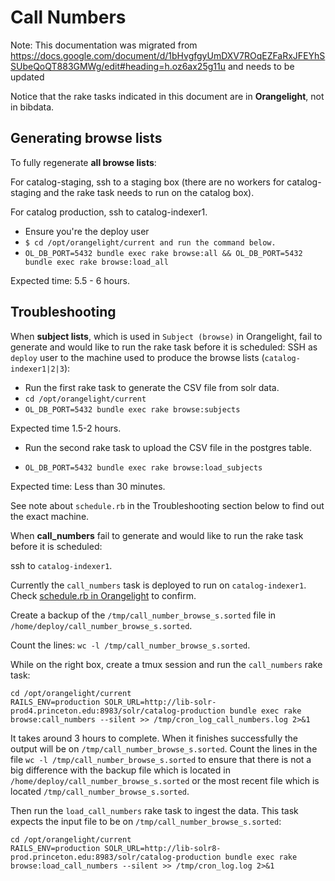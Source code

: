 # Call Numbers

Note: This documentation was migrated from https://docs.google.com/document/d/1bHvgfgyUmDXV7ROqEZFaRxJFEYhSSUbeQoQT883GMWg/edit#heading=h.oz6ax25g11u and needs to be updated

Notice that the rake tasks indicated in this document are in **Orangelight**, not in bibdata.

## Generating browse lists

To fully regenerate **all browse lists**:

For catalog-staging, ssh to a staging box (there are no workers for catalog-staging and the rake task needs to run on the catalog box).

For catalog production, ssh to catalog-indexer1.

- Ensure you're the deploy user
- `$ cd /opt/orangelight/current and run the command below.`
- `OL_DB_PORT=5432 bundle exec rake browse:all && OL_DB_PORT=5432 bundle exec rake browse:load_all`

Expected time: 5.5 - 6 hours.

## Troubleshooting

When **subject lists**, which is used in `Subject (browse)` in Orangelight, fail to generate and would like to run the rake task before it is scheduled: SSH as `deploy` user to the machine used to produce the browse lists (`catalog-indexer1|2|3`):

- Run the first rake task to generate the CSV file from solr data.
- `cd /opt/orangelight/current`
- `OL_DB_PORT=5432 bundle exec rake browse:subjects`

Expected time 1.5-2 hours.

- Run the second rake task to upload the CSV file in the postgres table.

- `OL_DB_PORT=5432 bundle exec rake browse:load_subjects`

Expected time: Less than 30 minutes.

See note about `schedule.rb` in the Troubleshooting section below to find out the exact machine.

When **call_numbers** fail to generate and would like to run the rake task before it is scheduled:

ssh to `catalog-indexer1`.

Currently the `call_numbers` task is deployed to run on `catalog-indexer1`. Check [schedule.rb in Orangelight](https://github.com/pulibrary/orangelight/blob/main/config/schedule.rb#L27) to confirm.

Create a backup of the `/tmp/call_number_browse_s.sorted` file in `/home/deploy/call_number_browse_s.sorted`.

Count the lines: `wc -l /tmp/call_number_browse_s.sorted`.

While on the right box, create a tmux session and run the `call_numbers` rake task:

```
cd /opt/orangelight/current
RAILS_ENV=production SOLR_URL=http://lib-solr-prod4.princeton.edu:8983/solr/catalog-production bundle exec rake browse:call_numbers --silent >> /tmp/cron_log_call_numbers.log 2>&1
```

It takes around 3 hours to complete. When it finishes successfully the output will be on `/tmp/call_number_browse_s.sorted`. Count the lines in the file `wc -l /tmp/call_number_browse_s.sorted` to ensure that there is not a big difference with the backup file which is located in `/home/deploy/call_number_browse_s.sorted` or the most recent file which is located `/tmp/call_number_browse_s.sorted`.

Then run the `load_call_numbers` rake task to ingest the data. This task expects the input file to be on `/tmp/call_number_browse_s.sorted`:

```
cd /opt/orangelight/current
RAILS_ENV=production SOLR_URL=http://lib-solr8-prod.princeton.edu:8983/solr/catalog-production bundle exec rake browse:load_call_numbers --silent >> /tmp/cron_log.log 2>&1
```
